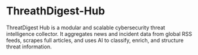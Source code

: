# ThreathDigest-Hub
ThreatDigest Hub is a modular and scalable cybersecurity threat intelligence collector. It aggregates news and incident data from global RSS feeds, scrapes full articles, and uses AI to classify, enrich, and structure threat information.
